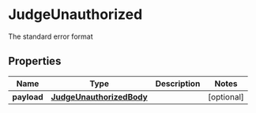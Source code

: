 

# JudgeUnauthorized

The standard error format
## Properties

Name | Type | Description | Notes
------------ | ------------- | ------------- | -------------
**payload** | [**JudgeUnauthorizedBody**](JudgeUnauthorizedBody.md) |  |  [optional]



